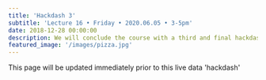 ```yaml
---
title: 'Hackdash 3'
subtitle: 'Lecture 16 • Friday • 2020.06.05 • 3-5pm'
date: 2018-12-28 00:00:00
description: We will conclude the course with a third and final hackdash. 
featured_image: '/images/pizza.jpg'
---
```


This page will be updated immediately prior to this live data 'hackdash'